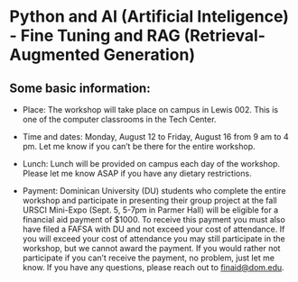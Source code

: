 # Python and AI (Artificial Inteligence) - Fine Tuning and RAG (Retrieval-Augmented Generation)

## Some basic information:

- Place: The workshop will take place on campus in Lewis 002.  This is one of the computer classrooms in the Tech Center. 

- Time and dates: Monday, August 12 to Friday, August 16 from 9 am to 4 pm.  Let me know if you can’t be there for the entire workshop. 

- Lunch: Lunch will be provided on campus each day of the workshop.  Please let me know ASAP if you have any dietary restrictions. 

- Payment: Dominican University (DU) students who complete the entire workshop and participate in presenting their group project at the fall URSCI Mini-Expo (Sept. 5, 5-7pm in Parmer Hall) will be eligible for a financial aid payment of $1000.  To receive this payment you must also have filed a FAFSA with DU and not exceed your cost of attendance.  If you will exceed your cost of attendance you may still participate in the workshop, but we cannot award the payment.  If you would rather not participate if you can’t receive the payment, no problem, just let me know.  If you have any questions, please reach out to finaid@dom.edu.


